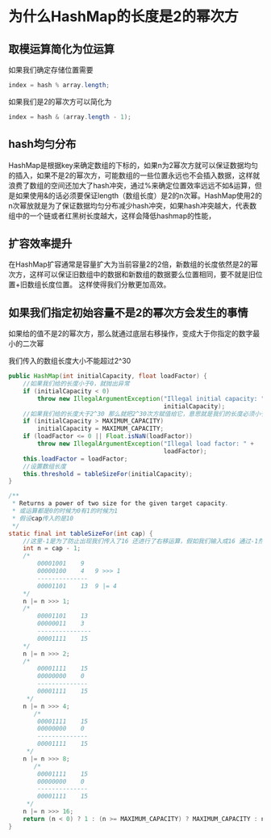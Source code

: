 # 为什么HashMap的长度是2的幂次方

## 取模运算简化为位运算

如果我们确定存储位置需要

~~~java
index = hash % array.length;
~~~

如果我们是2的幂次方可以简化为

~~~java
index = hash & (array.length - 1);
~~~

## hash均匀分布

HashMap是根据key来确定数组的下标的，如果n为2幂次方就可以保证数据均匀的插入，如果不是2的幂次方，可能数组的一些位置永远也不会插入数据，这样就浪费了数组的空间还加大了hash冲突，通过%来确定位置效率远远不如&运算，但是如果使用&的话必须要保证length（数组长度）是2的n次幂。HashMap使用2的n次幂放就是为了保证数据均匀分布减少hash冲突，如果hash冲突越大，代表数组中的一个链或者红黑树长度越大，这样会降低hashmap的性能，

## 扩容效率提升

在HashMap扩容通常是容量扩大为当前容量2的2倍，新数组的长度依然是2的幂次方，这样可以保证旧数组中的数据和新数组的数据要么位置相同，要不就是旧位置+旧数组长度位置。 这样使得我们分散更加高效。

## 如果我们指定初始容量不是2的幂次方会发生的事情

如果给的值不是2的幂次方，那么就通过底层右移操作，变成大于你指定的数字最小的二次幂

我们传入的数组长度大小不能超过2^30

~~~java
public HashMap(int initialCapacity, float loadFactor) {
    //如果我们给的长度小于0，就抛出异常
    if (initialCapacity < 0)
        throw new IllegalArgumentException("Illegal initial capacity: " +
                                           initialCapacity);
    //如果我们给的长度大于2^30 那么就把2^30次方赋值给它，意思就是我们的长度必须小于2^30
    if (initialCapacity > MAXIMUM_CAPACITY)
        initialCapacity = MAXIMUM_CAPACITY;
    if (loadFactor <= 0 || Float.isNaN(loadFactor))
        throw new IllegalArgumentException("Illegal load factor: " +
                                           loadFactor);
    this.loadFactor = loadFactor;
    //设置数组长度
    this.threshold = tableSizeFor(initialCapacity);
}
~~~

~~~java
/**
 * Returns a power of two size for the given target capacity.
 * 或运算都是0的时候为0有1的时候为1
 * 假设cap传入的是10
 */
static final int tableSizeFor(int cap) {
    //这里-1是为了防止出现我们传入了16 还进行了右移运算，假如我们输入成16 通过-1然后最后右移算出来是16
    int n = cap - 1;		 
    /*
    	00001001	9
    	00000100	4	9 >>> 1
    	--------------
    	00001101	13	9 |= 4
    */
    n |= n >>> 1;		
    /*
    	00001101	13
    	00000011	3
    	---------------
    	00001111	15
    */
    n |= n >>> 2;
    /*
     	00001111	15
     	00000000	0
     	--------------
     	00001111	15
     */
    n |= n >>> 4;
       /*
     	00001111	15
     	00000000	0
     	--------------
     	00001111	15
     */
    n |= n >>> 8;
       /*
     	00001111	15
     	00000000	0
     	--------------
     	00001111	15
     */
    n |= n >>> 16;
    return (n < 0) ? 1 : (n >= MAXIMUM_CAPACITY) ? MAXIMUM_CAPACITY : n + 1;
}
~~~

